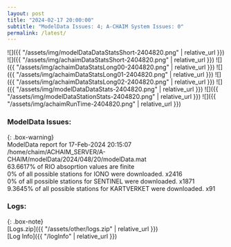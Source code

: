 ```yaml
---
layout: post
title: "2024-02-17 20:00:00"
subtitle: "ModelData Issues: 4; A-CHAIM System Issues: 0"
permalink: /latest/
---
```


![]({{ "/assets/img/modelDataDataStatsShort-2404820.png" | relative_url }})
![]({{ "/assets/img/achaimDataStatsShort-2404820.png" | relative_url }})
![]({{ "/assets/img/achaimDataStatsLong00-2404820.png" | relative_url }})
![]({{ "/assets/img/achaimDataStatsLong01-2404820.png" | relative_url }})
![]({{ "/assets/img/achaimDataStatsLong02-2404820.png" | relative_url }})
![]({{ "/assets/img/modelDataDataStats-2404820.png" | relative_url }})
![]({{ "/assets/img/modelDataStationStats-2404820.png" | relative_url }})
![]({{ "/assets/img/achaimRunTime-2404820.png" | relative_url }})


### ModelData Issues:  
  
{: .box-warning}  
 ModelData report for 17-Feb-2024 20:15:07   
 /home/chaim/ACHAIM_SERVER/A-CHAIM/modelData/2024/048/20/modelData.mat   
 63.6617% of RIO absoprtion values are finite   
 0% of all possible stations for IONO were downloaded. x2416   
 0% of all possible stations for SENTINEL were downloaded. x1871   
 9.3645% of all possible stations for KARTVERKET were downloaded. x91   
  


### Logs:  
  
{: .box-note}  
[Logs.zip]({{ "/assets/other/logs.zip" | relative_url }})  
[Log Info]({{ "/logInfo" | relative_url }})  
